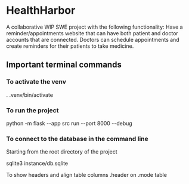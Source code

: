 # HealthHarbor
A collaborative WIP SWE project with the following functionality: Have a reminder/appointments website that can have both patient and doctor accounts that are connected. Doctors can schedule appointments and create reminders for their patients to take medicine.

## Important terminal commands

### To activate the venv
. .venv/bin/activate

### To run the project
python -m flask --app src run --port 8000 --debug

### To connect to the database in the command line
Starting from the root directory of the project

sqlite3 instance/db.sqlite

To show headers and align table columns
.header on
.mode table
